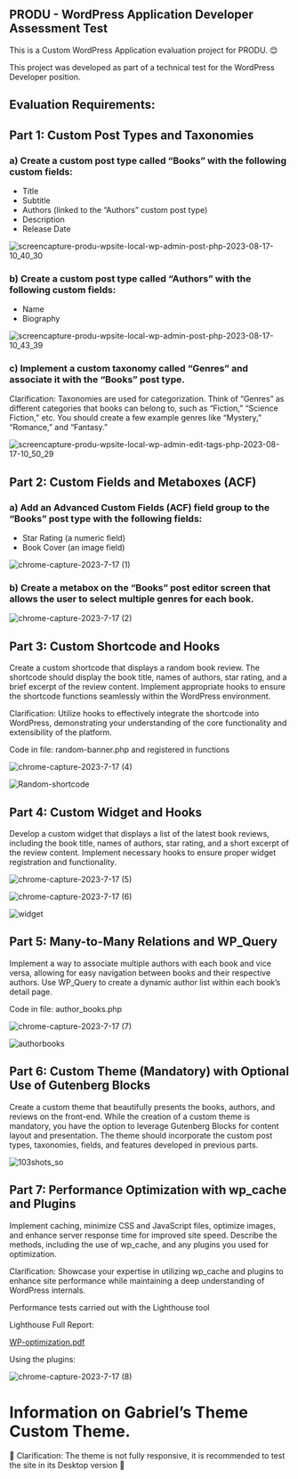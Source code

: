 <h2>PRODU - WordPress Application Developer Assessment Test</h2>
This is a Custom WordPress Application evaluation project for PRODU. 😊

This project was developed as part of a technical test for the WordPress Developer position.

<h2>Evaluation Requirements:</h2>

<h2>Part 1: Custom Post Types and Taxonomies</h2>

<h3>a) Create a custom post type called “Books” with the following custom fields:</h3> 
<ul> 
  <li>Title</li> 
  <li>Subtitle</li> 
  <li>Authors (linked to the “Authors” custom post type)</li> 
  <li>Description</li> 
  <li>Release Date</li> 
</ul>

![screencapture-produ-wpsite-local-wp-admin-post-php-2023-08-17-10_40_30](https://github.com/magallanesgabo/PRODU---WordPress-Application-Developer-Assessment-Test/assets/96898684/9bdfc9ba-74a4-43b1-9a90-35d6ad96e61e)

<h3>b) Create a custom post type called “Authors” with the following custom fields:</h3> 
<ul> 
  <li>Name</li> 
  <li>Biography</li> 
</ul>

![screencapture-produ-wpsite-local-wp-admin-post-php-2023-08-17-10_43_39](https://github.com/magallanesgabo/PRODU---WordPress-Application-Developer-Assessment-Test/assets/96898684/582fd043-4fbc-4ee2-b6f2-f0205226db84)


<h3>c) Implement a custom taxonomy called “Genres” and associate it with the “Books” post type.</h3> 
<p>Clarification: Taxonomies are used for categorization. Think of “Genres” as different categories that books can belong to, such as “Fiction,” “Science Fiction,” etc. You should create a few example genres like “Mystery,” “Romance,” and “Fantasy.”</p>

![screencapture-produ-wpsite-local-wp-admin-edit-tags-php-2023-08-17-10_50_29](https://github.com/magallanesgabo/PRODU---WordPress-Application-Developer-Assessment-Test/assets/96898684/db9c4185-e3c7-4f34-8420-ae12d8904e63)


<h2>Part 2: Custom Fields and Metaboxes (ACF)</h2>

<h3>a) Add an Advanced Custom Fields (ACF) field group to the “Books” post type with the following fields:</h3> 
<ul> 
  <li>Star Rating (a numeric field)</li> 
  <li>Book Cover (an image field)</li> 
</ul>

![chrome-capture-2023-7-17 (1)](https://github.com/magallanesgabo/PRODU---WordPress-Application-Developer-Assessment-Test/assets/96898684/60554aaa-33bc-485a-901c-6fff70afa8ce)

<h3>b) Create a metabox on the “Books” post editor screen that allows the user to select multiple genres for each book.</h3>

![chrome-capture-2023-7-17 (2)](https://github.com/magallanesgabo/PRODU---WordPress-Application-Developer-Assessment-Test/assets/96898684/407b5eeb-b3b9-4c5e-bd91-c63b01a54c05)

<h2>Part 3: Custom Shortcode and Hooks</h2> 
<p>Create a custom shortcode that displays a random book review. The shortcode should display the book title, names of authors, star rating, and a brief excerpt of the review content. Implement appropriate hooks to ensure the shortcode functions seamlessly within the WordPress environment.</p>
<p>Clarification: Utilize hooks to effectively integrate the shortcode into WordPress, demonstrating your understanding of the core functionality and extensibility of the platform.</p>

<p>Code in file: random-banner.php and registered in functions</p>

![chrome-capture-2023-7-17 (4)](https://github.com/magallanesgabo/PRODU---WordPress-Application-Developer-Assessment-Test/assets/96898684/a3e2194e-8fa6-4b17-8009-62617d896b83)

![Random-shortcode](https://github.com/magallanesgabo/PRODU---WordPress-Application-Developer-Assessment-Test/assets/96898684/64eed2df-f6fd-4d9f-9ea7-8eafd96f110d)


<h2>Part 4: Custom Widget and Hooks</h2> 
<p>Develop a custom widget that displays a list of the latest book reviews, including the book title, names of authors, star rating, and a short excerpt of the review content. Implement necessary hooks to ensure proper widget registration and functionality.</p>

![chrome-capture-2023-7-17 (5)](https://github.com/magallanesgabo/PRODU---WordPress-Application-Developer-Assessment-Test/assets/96898684/678245cf-83cd-45cf-9da0-1e050d0e2890)

![chrome-capture-2023-7-17 (6)](https://github.com/magallanesgabo/PRODU---WordPress-Application-Developer-Assessment-Test/assets/96898684/b7b65c24-af17-43b3-9328-9e6a8f4b6a8b)

![widget](https://github.com/magallanesgabo/PRODU---WordPress-Application-Developer-Assessment-Test/assets/96898684/f3895c86-f538-4c25-802c-303ec45ef0a3)


<h2>Part 5: Many-to-Many Relations and WP_Query</h2> 
<p>Implement a way to associate multiple authors with each book and vice versa, allowing for easy navigation between books and their respective authors. Use WP_Query to create a dynamic author list within each book’s detail page.</p>

<p>Code in file: author_books.php</p>

![chrome-capture-2023-7-17 (7)](https://github.com/magallanesgabo/PRODU---WordPress-Application-Developer-Assessment-Test/assets/96898684/731d68ab-7027-4c0b-b09a-93dda7c9776c)

![authorbooks](https://github.com/magallanesgabo/PRODU---WordPress-Application-Developer-Assessment-Test/assets/96898684/32e3f6e8-ee39-4b11-a062-bc6916e72da3)

<h2>Part 6: Custom Theme (Mandatory) with Optional Use of Gutenberg Blocks</h2> 
<p>Create a custom theme that beautifully presents the books, authors, and reviews on the front-end. While the creation of a custom theme is mandatory, you have the option to leverage Gutenberg Blocks for content layout and presentation. The theme should incorporate the custom post types, taxonomies, fields, and features developed in previous parts.</p>

![103shots_so](https://github.com/magallanesgabo/PRODU---WordPress-Application-Developer-Assessment-Test/assets/96898684/fafaa8e9-5d15-4d8c-99fe-605e26adb818)

<h2>Part 7: Performance Optimization with wp_cache and Plugins</h2> 
<p>Implement caching, minimize CSS and JavaScript files, optimize images, and enhance server response time for improved site speed. Describe the methods, including the use of wp_cache, and any plugins you used for optimization.</p> 
<p>Clarification: Showcase your expertise in utilizing wp_cache and plugins to enhance site performance while maintaining a deep understanding of WordPress internals.</p>

<p>Performance tests carried out with the Lighthouse tool</p> 
<p>Lighthouse Full Report:</p>

[WP-optimization.pdf](https://github.com/magallanesgabo/PRODU---WordPress-Application-Developer-Assessment-Test/files/12371538/WP-optimization.pdf)

<p>Using the plugins:</p>
    
![chrome-capture-2023-7-17 (8)](https://github.com/magallanesgabo/PRODU---WordPress-Application-Developer-Assessment-Test/assets/96898684/a9b85c12-3004-4fc3-9a5b-28f9ddba5f5b)


<h1 style=“margin-top: 20px;”>Information on Gabriel’s Theme Custom Theme.</h1>

<p>🚧 Clarification: The theme is not fully responsive, it is recommended to test the site in its Desktop version 🚧</p>
          


